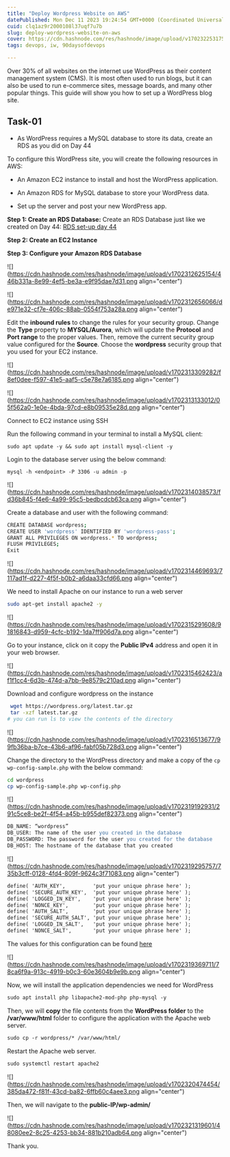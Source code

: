 ```yaml
---
title: "Deploy Wordpress Website on AWS"
datePublished: Mon Dec 11 2023 19:24:54 GMT+0000 (Coordinated Universal Time)
cuid: clq1az9r2000108l37uqf7u7b
slug: deploy-wordpress-website-on-aws
cover: https://cdn.hashnode.com/res/hashnode/image/upload/v1702322531754/16f9445a-3221-4a98-bd8e-3deef85a6592.png
tags: devops, iw, 90daysofdevops

---
```


Over 30% of all websites on the internet use WordPress as their content management system (CMS). It is most often used to run blogs, but it can also be used to run e-commerce sites, message boards, and many other popular things. This guide will show you how to set up a WordPress blog site.

## Task-01

* As WordPress requires a MySQL database to store its data, create an RDS as you did on Day 44
    

To configure this WordPress site, you will create the following resources in AWS:

* An Amazon EC2 instance to install and host the WordPress application.
    
* An Amazon RDS for MySQL database to store your WordPress data.
    
* Set up the server and post your new WordPress app.
    

**Step 1: Create an RDS Database:** Create an RDS Database just like we created on Day 44: [RDS set-up day 44](https://hashnode.com/post/clpyf21s0000608joe648dkxw)

**Step 2: Create an EC2 Instance**

**Step 3: Configure your Amazon RDS Database**

![](https://cdn.hashnode.com/res/hashnode/image/upload/v1702312625154/446b331a-8e99-4ef5-be3a-e9f95dae7d31.png align="center")

![](https://cdn.hashnode.com/res/hashnode/image/upload/v1702312656066/de971e32-cf7e-406c-88ab-0554f753a28a.png align="center")

Edit the **inbound rules** to change the rules for your security group. Change the **Type** property to **MYSQL/Aurora**, which will update the **Protocol** and **Port range** to the proper values. Then, remove the current security group value configured for the **Source**. Choose the **wordpress** security group that you used for your EC2 instance.

![](https://cdn.hashnode.com/res/hashnode/image/upload/v1702313309282/f8ef0dee-f597-41e5-aaf5-c5e78e7a6185.png align="center")

![](https://cdn.hashnode.com/res/hashnode/image/upload/v1702313133012/05f562a0-1e0e-4bda-97cd-e8b09535e28d.png align="center")

Connect to EC2 instance using SSH

Run the following command in your terminal to install a MySQL client:

```plaintext
sudo apt update -y && sudo apt install mysql-client -y
```

Login to the database server using the below command:

```plaintext
mysql -h <endpoint> -P 3306 -u admin -p
```

![](https://cdn.hashnode.com/res/hashnode/image/upload/v1702314038573/fd36b845-f4e6-4a99-95c5-bedbcdcb63ca.png align="center")

Create a database and user with the following command:

```bash
CREATE DATABASE wordpress;
CREATE USER 'wordpress' IDENTIFIED BY 'wordpress-pass';
GRANT ALL PRIVILEGES ON wordpress.* TO wordpress;
FLUSH PRIVILEGES;
Exit
```

![](https://cdn.hashnode.com/res/hashnode/image/upload/v1702314469693/7117ad1f-d227-4f5f-b0b2-a6daa33cfd66.png align="center")

We need to install Apache on our instance to run a web server

```bash
sudo apt-get install apache2 -y
```

![](https://cdn.hashnode.com/res/hashnode/image/upload/v1702315291608/91816843-d959-4cfc-b192-1da7ff906d7a.png align="center")

Go to your instance, click on it copy the **Public IPv4** address and open it in your web browser.

![](https://cdn.hashnode.com/res/hashnode/image/upload/v1702315462423/af1f1cc4-6d3b-474d-a7bb-9e8579c210ad.png align="center")

Download and configure wordpress on the instance

```bash
 wget https://wordpress.org/latest.tar.gz 
 tar -xzf latest.tar.gz
# you can run ls to view the contents of the directory
```

![](https://cdn.hashnode.com/res/hashnode/image/upload/v1702316513677/99fb36ba-b7ce-43b6-af96-fabf05b728d3.png align="center")

Change the directory to the WordPress directory and make a copy of the `cp wp-config-sample.php` with the below command:

```bash
cd wordpress
cp wp-config-sample.php wp-config.php
```

![](https://cdn.hashnode.com/res/hashnode/image/upload/v1702319192931/291c5ce8-be2f-4f54-a45b-b955def82373.png align="center")

```apache
DB_NAME: “wordpress”
DB_USER: The name of the user you created in the database 
DB_PASSWORD: The password for the user you created for the database
DB_HOST: The hostname of the database that you created 
```

![](https://cdn.hashnode.com/res/hashnode/image/upload/v1702319295757/735b3cff-0128-4fd4-809f-9624c3f71083.png align="center")

```apache
define( 'AUTH_KEY',         'put your unique phrase here' );
define( 'SECURE_AUTH_KEY',  'put your unique phrase here' );
define( 'LOGGED_IN_KEY',    'put your unique phrase here' );
define( 'NONCE_KEY',        'put your unique phrase here' );
define( 'AUTH_SALT',        'put your unique phrase here' );
define( 'SECURE_AUTH_SALT', 'put your unique phrase here' );
define( 'LOGGED_IN_SALT',   'put your unique phrase here' );
define( 'NONCE_SALT',       'put your unique phrase here' );
```

The values for this configuration can be found [here](https://api.wordpress.org/secret-key/1.1/salt/)

![](https://cdn.hashnode.com/res/hashnode/image/upload/v1702319369711/78ca6f9a-913c-4919-b0c3-60e3604b9e9b.png align="center")

Now, we will install the application dependencies we need for WordPress

```apache
sudo apt install php libapache2-mod-php php-mysql -y
```

Then, we will **copy** the file contents from the **WordPress folder** to the **/var/www/html** folder to configure the application with the Apache web server.

```apache
sudo cp -r wordpress/* /var/www/html/
```

Restart the Apache web server.

```apache
sudo systemctl restart apache2
```

![](https://cdn.hashnode.com/res/hashnode/image/upload/v1702320474454/385da472-f81f-43cd-ba82-6ffb60c4aee3.png align="center")

Then, we will navigate to the **public-IP/wp-admin/**

![](https://cdn.hashnode.com/res/hashnode/image/upload/v1702321319601/48080ee2-8c25-4253-bb34-881b210adb64.png align="center")

Thank you.